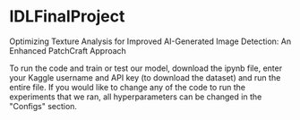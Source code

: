# IDLFinalProject
Optimizing Texture Analysis for Improved AI-Generated Image Detection: An Enhanced PatchCraft Approach

To run the code and train or test our model, download the ipynb file, enter your Kaggle username and API key (to download the dataset) and run the entire file. If you would like to change any of the code to run the experiments that we ran, all hyperparameters can be changed in the "Configs" section.
